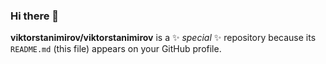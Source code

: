 ### Hi there 👋


**viktorstanimirov/viktorstanimirov** is a ✨ _special_ ✨ repository because its `README.md` (this file) appears on your GitHub profile.


